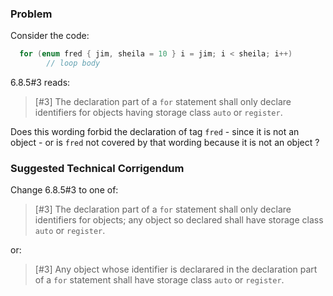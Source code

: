 ### Problem

Consider the code:

```c
  for (enum fred { jim, sheila = 10 } i = jim; i < sheila; i++)
        // loop body
```

6.8.5#3 reads:

> \[#3\] The declaration part of a `for` statement shall only declare identifiers
> for objects having storage class `auto` or `register`.

Does this wording forbid the declaration of tag `fred` \- since it is not an
object \- or is `fred` not covered by that wording because it is not an object ?

### Suggested Technical Corrigendum

Change 6.8.5#3 to one of:

> \[#3\] The declaration part of a `for` statement shall only declare identifiers
> for objects; any object so declared shall have storage class `auto` or
> `register`.

or:

> \[#3\] Any object whose identifier is declarared in the declaration part of a
> `for` statement shall have storage class `auto` or `register`.
